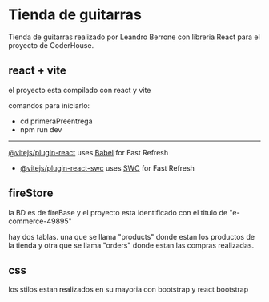 
# Tienda de guitarras

Tienda de guitarras realizado por Leandro Berrone con libreria React para el proyecto de CoderHouse.


## react + vite

el proyecto esta compilado con react y vite

comandos para iniciarlo:
- cd primeraPreentrega 
- npm run dev


--------------------------


 [@vitejs/plugin-react](https://github.com/vitejs/vite-plugin-react/blob/main/packages/plugin-react/README.md) uses [Babel](https://babeljs.io/) for Fast Refresh
- [@vitejs/plugin-react-swc](https://github.com/vitejs/vite-plugin-react-swc) uses [SWC](https://swc.rs/) for Fast Refresh

## fireStore

la BD es de fireBase y el proyecto esta identificado con el titulo de "e-commerce-49895"

hay dos tablas. una que se llama "products" donde estan los productos de la tienda y otra que se llama "orders" donde estan las compras realizadas. 
## css

los stilos estan realizados en su mayoria con bootstrap y react bootstrap